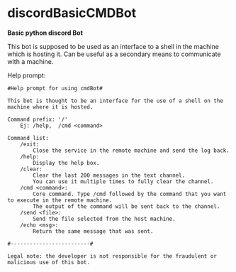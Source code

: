 # discordBasicCMDBot

__Basic python discord Bot__

This bot is supposed to be used as an interface to a shell in the machine which is hosting it.
Can be useful as a secondary means to communicate with a machine.

Help prompt:

```
#Help prompt for using cmdBot#

This bot is thought to be an interface for the use of a shell on the machine where it is hosted.

Command prefix: '/'
    Ej: /help,  /cmd <command>

Command list:
    /exit:
        Close the service in the remote machine and send the log back.
    /help:
        Display the help box.
    /clear:
        Clear the last 200 messages in the text channel.
        You can use it multiple times to fully clear the channel.
    /cmd <command>:
        Core command. Type /cmd followed by the command that you want to execute in the remote machine.
        The output of the command will be sent back to the channel.
    /send <file>:
        Send the file selected from the host machine.
    /echo <msg>:
        Return the same message that was sent.

#-------------------------#

Legal note: the developer is not responsible for the fraudulent or malicious use of this bot.
```
